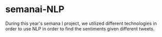 # semanai-NLP
During this year's semana I project, we utilized different technologies in order to use NLP in order to find the sentiments given different tweets.

